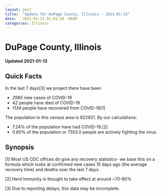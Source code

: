 ```yaml
---
layout: post
title:  "Update for DuPage County, Illinois - 2021-01-13"
date:   2021-01-13 01:01:29 -0600
categories: Illinois
---
```


# DuPage County, Illinois
#### Updated 2021-01-13

## Quick Facts

In the last 7 days[3] we project there have been
- *2985* new cases of COVID-19
- *42* people have died of COVID-19
- *1134* people have recovered from COVID-19[1]

The population in this census area is 922921. By our calculations:
- 7.24% of the population have had COVID-19.[2]
- 0.80% of the population or 7353.0 people are actively fighting the virus.

## Synopsis




[1] Most US CDC offices do give any recovery statistics- we base this on a formula which looks at confirmed new cases
15 days ago (the average recovery time) and deaths over the last 7 days.

[2] Herd Immunity is thought to take effect at around ~70-80%

[3] Due to reporting delays, this data may be incomplete.
 
    